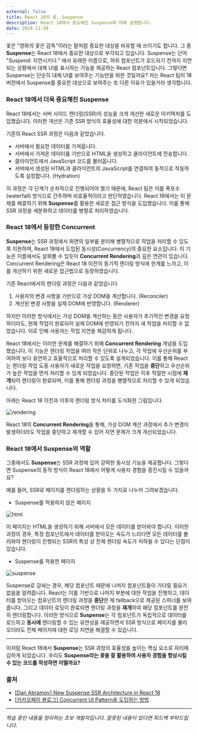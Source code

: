 ```yaml
---
external: false
title: React 18의 꽃, Suspense
description: React 18에서 중요해진 Suspense에 대해 설명합니다.
date: 2024-11-30
---
```


꽃은 "영화의 꽃은 감독"이라는 말처럼 중요한 대상을 비유할 때 쓰이기도 합니다. 그 중 **Suspense**는 React 18에서 중요한 대상으로 부각되고 있습니다. Suspense는 단어 "_Suspend_: 지연시키다." 에서 유래한 이름으로, 하위 컴포넌트가 로드되기 전까지 지연되는 상황에서 대체 UI를 표시하는 기능을 제공하는 React 컴포넌트입니다. 그렇다면 Suspense는 단순히 대체 UI를 보여주는 기능만을 위한 것일까요? 저는 React 팀이 18 버전에서 Suspense를 중요한 대상으로 보여주는 또 다른 이유가 있을거라 생각합니다.

### React 18에서 더욱 중요해진 Suspense

React 18에서는 서버 사이드 렌더링(SSR)의 성능을 크게 개선한 새로운 아키텍처를 도입했습니다. 이러한 개선은 기존 SSR 방식의 효율성에 대한 의문에서 시작되었습니다.

기존의 React SSR 과정은 다음과 같았습니다.

- 서버에서 필요한 데이터를 가져옵니다.
- 서버에서 가져온 데이터를 기반으로 HTML을 생성하고 클라이언트에 전송합니다.
- 클라이언트에서 JavaScript 코드를 불러옵니다.
- 서버에서 생성된 HTML과 클라이언트의 JavaScript를 연결하여 동적으로 작동하도록 설정합니다. (Hydration)

이 과정은 각 단계가 순차적으로 진행되어야 했기 때문에, React 팀은 이를 폭포수(waterfall) 방식으로 간주하며 비효율적이라고 판단하였습니다. React 18에서는 이 문제를 해결하기 위해 **Suspense**를 활용한 새로운 접근 방식을 도입했습니다. 이를 통해 SSR 과정을 세분화하고 데이터를 병렬로 처리하였습니다.

### React 18에서 등장한 Concurrent

**Suspense**는 SSR 과정에서 화면의 일부를 분리해 병렬적으로 작업을 처리할 수 있도록 지원하며, React 18에서 도입된 동시성(Concurrency)의 중요한 요소입니다. 이 기능은 이름에서도 살펴볼 수 있듯이 **Concurrent Rendering**과 깊은 연관이 있습니다. Concurrent Rendering은 React 18 이전의 동기적 렌더링 방식에 한계를 느끼고, 이를 개선하기 위한 새로운 접근법으로 등장하였습니다.

기존 React에서의 렌더링 과정은 다음과 같았습니다

1. 사용자의 변경 사항을 기반으로 가상 DOM을 계산합니다. (Reconciler)
2. 계산된 변경 사항을 실제 DOM에 반영합니다. (Renderer)

하지만 이러한 방식에서는 가상 DOM을 계산하는 동안 사용자가 추가적인 변경을 요청하더라도, 현재 작업이 완료되어 실제 DOM에 반영되기 전까지 새 작업을 처리할 수 없었습니다. 이로 인해 사용자는 작업 지연을 체감하게 됩니다.

React 18에서는 이러한 문제를 해결하기 위해 **Concurrent Rendering** 개념을 도입했습니다. 이 기능은 렌더링 작업을 여러 작은 단위로 나누고, 각 작업에 우선순위를 부여하여 보다 유연하고 효율적으로 처리할 수 있도록 설계되었습니다. 이를 통해 React는 렌더링 작업 도중 사용자가 새로운 작업을 요청하면, 기존 작업을 **중단**하고 우선순위가 높은 작업을 먼저 처리할 수 있게 되었습니다. 중단된 작업은 이후 적절한 시점에 **재개**되어 렌더링이 완료되며, 이를 통해 렌더링 과정을 병렬적으로 처리할 수 있게 되었습니다.

아래는 React 18 이전과 이후의 렌더링 방식 차이를 도식화한 그림입니다.

![rendering](/images/suspense/rendering.png)

React 18의 **Concurrent Rendering**을 통해, 가상 DOM 계산 과정에서 추가 변경이 발생하더라도 작업을 중단하고 재개할 수 있어 지연 문제가 크게 개선되었습니다.

### React 18에서 Suspense의 역할

그중에서도 **Suspense**는 SSR 과정에 있어 강력한 동시성 기능을 제공합니다. 그렇다면 Suspense의 동작 방식이 React 18에서 어떻게 사용자 경험을 증진시킬 수 있을까요?

예를 들어, SSR로 페이지를 렌더링하는 상황을 두 가지로 나누어 그려보겠습니다.

- Suspense를 적용하지 않은 페이지

![html](/images/suspense/html.png)

이 페이지는 HTML을 생성하기 위해 서버에서 모든 데이터를 받아와야 합니다. 이러한 과정의 경우, 특정 컴포넌트에서 데이터를 받아오는 속도가 느리다면 모든 데이터를 불러와야 렌더링이 진행되는 SSR의 특성 상 전체 렌더링 속도가 저하될 수 있다는 단점이 있습니다.

- Suspense를 적용한 페이지

![suspense](/images/suspense/suspense.png)

Suspense로 감싸는 경우, 해당 컴포넌트 때문에 나머지 컴포넌트들이 기다릴 필요가 없음을 알려줍니다. React는 이를 기반으로 나머지 부분에 대한 작업을 진행하고, 데이터를 받아오는 컴포넌트의 렌더링 과정을 **중단**한 채 fallback으로 제공된 스피너를 보여줍니다. 그리고 데이터 로딩이 완료되면 렌더링 과정을 **재개**하여 해당 컴포넌트를 완전히 렌더링합니다. 이러한 방식으로 **Suspense**는 각 컴포넌트가 독립적으로 데이터를 로드하고 **동시에** 렌더링할 수 있는 유연성을 제공하면서 SSR 방식으로 페이지를 불러오더라도 전체 페이지에 대한 로딩 지연을 해결할 수 있습니다.

---

이처럼 React 18에서 **Suspense**는 SSR 과정의 효율성을 높이는 핵심 요소로 자리매김하게 되었습니다. 우리도 **Suspense라는 꽃을 잘 활용하여 사용자 경험을 향상시킬 수 있는 코드를 작성하면 어떨까요?**

### 출처

- [[Dan Abramov] New Suspense SSR Architecture in React 18](https://github.com/reactwg/react-18/discussions/37)
- [[카카오페이 블로그] Concurrent UI Pattern을 도입하는 방법](https://tech.kakaopay.com/post/react-query-2/)

---

_학습 중인 내용을 정리하는 초보 개발자입니다. 잘못된 내용이 있다면 피드백 부탁드립니다._

